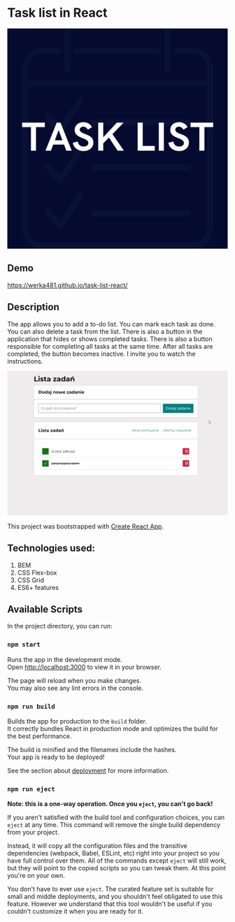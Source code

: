 # Task list in React

![share](public/taskshare.png)
## Demo
https://werka481.github.io/task-list-react/
## Description

The app allows you to add a to-do list. You can mark each task as done. You can also delete a task from the list. There is also a button in the application that hides or shows completed tasks. There is also a button responsible for completing all tasks at the same time. After all tasks are completed, the button becomes inactive. I invite you to watch the instructions.

![instruction](public/task.list.gif)

This project was bootstrapped with [Create React App](https://github.com/facebook/create-react-app).

## Technologies used:
1. BEM
2. CSS Flex-box
3. CSS Grid
4. ES6+ features

## Available Scripts

In the project directory, you can run:

### `npm start`

Runs the app in the development mode.\
Open [http://localhost:3000](http://localhost:3000) to view it in your browser.

The page will reload when you make changes.\
You may also see any lint errors in the console.

### `npm run build`

Builds the app for production to the `build` folder.\
It correctly bundles React in production mode and optimizes the build for the best performance.

The build is minified and the filenames include the hashes.\
Your app is ready to be deployed!

See the section about [deployment](https://facebook.github.io/create-react-app/docs/deployment) for more information.

### `npm run eject`

**Note: this is a one-way operation. Once you `eject`, you can't go back!**

If you aren't satisfied with the build tool and configuration choices, you can `eject` at any time. This command will remove the single build dependency from your project.

Instead, it will copy all the configuration files and the transitive dependencies (webpack, Babel, ESLint, etc) right into your project so you have full control over them. All of the commands except `eject` will still work, but they will point to the copied scripts so you can tweak them. At this point you're on your own.

You don't have to ever use `eject`. The curated feature set is suitable for small and middle deployments, and you shouldn't feel obligated to use this feature. However we understand that this tool wouldn't be useful if you couldn't customize it when you are ready for it.